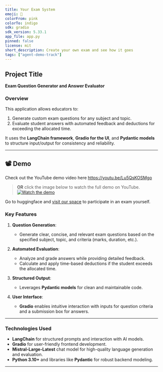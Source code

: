 ```yaml
---
title: Your Exam System
emoji: 🏃
colorFrom: pink
colorTo: indigo
sdk: gradio
sdk_version: 5.33.1
app_file: app.py
pinned: false
license: mit
short_description: Create your own exam and see how it goes
tags: ["agent-demo-track"]
---
```



## Project Title  
**Exam Question Generator and Answer Evaluator**

### Overview  
This application allows educators to:  
1. Generate custom exam questions for any subject and topic.  
2. Evaluate student answers with automated feedback and deductions for exceeding the allocated time.  

It uses the **LangChain framework**, **Gradio for the UI**, and **Pydantic models** to structure input/output for consistency and reliability.  

---

## 📽️ Demo

Check out the YouTube demo video here https://youtu.be/Lu5QsKOSMgo
<br>
> **OR** click the image below to watch the full demo on YouTube.<br>
[![Watch the demo](https://img.youtube.com/vi/Lu5QsKOSMgo/0.jpg)](https://youtu.be/Lu5QsKOSMgo)

Go to huggingface and [visit our space](https://huggingface.co/spaces/Agents-MCP-Hackathon/Your-Exam-System) to participate in an exam yourself.

### Key Features  
1. **Question Generation**:  
   - Generate clear, concise, and relevant exam questions based on the specified subject, topic, and criteria (marks, duration, etc.).  

2. **Automated Evaluation**:  
   - Analyze and grade answers while providing detailed feedback.  
   - Calculate and apply time-based deductions if the student exceeds the allocated time.  

3. **Structured Output**:  
   - Leverages **Pydantic models** for clean and maintainable code.  

4. **User Interface**:  
   - **Gradio** enables intuitive interaction with inputs for question criteria and a submission box for answers.  

---

### Technologies Used  
- **LangChain** for structured prompts and interaction with AI models.  
- **Gradio** for user-friendly frontend development.  
- **Mistral-Large-Latest** chat model for high-quality language generation and evaluation.  
- **Python 3.10+** and libraries like **Pydantic** for robust backend modeling.  

---

